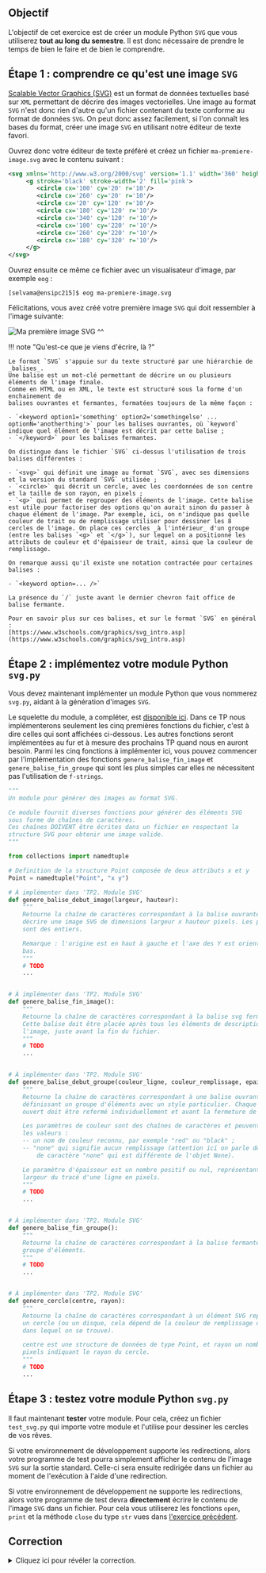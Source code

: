 ## Objectif

L'objectif de cet exercice est de créer un module Python `SVG` que vous utiliserez **tout au long du semestre**.
Il est donc nécessaire de prendre le temps de bien le faire et de bien le comprendre.

## Étape 1 : comprendre ce qu'est une image `SVG`

[Scalable Vector Graphics (SVG)](https://fr.wikipedia.org/wiki/Scalable_Vector_Graphics) est un format de données textuelles basé sur `XML` permettant de décrire des images vectorielles.
Une image au format `SVG` n'est donc rien d'autre qu'un fichier contenant du texte conforme au format de données `SVG`.
On peut donc assez facilement, si l'on connaît les bases du format,  créer une image `SVG` en utilisant notre éditeur de texte favori.

Ouvrez donc votre éditeur de texte préféré et créez un fichier `ma-premiere-image.svg` avec le contenu suivant :

```svg
<svg xmlns='http://www.w3.org/2000/svg' version='1.1' width='360' height='340'>
     <g stroke='black' stroke-width='2' fill='pink'>
        <circle cx='100' cy='20' r='10'/>
        <circle cx='260' cy='20' r='10'/>
        <circle cx='20' cy='120' r='10'/>
        <circle cx='180' cy='120' r='10'/>
        <circle cx='340' cy='120' r='10'/>
        <circle cx='100' cy='220' r='10'/>
        <circle cx='260' cy='220' r='10'/>
        <circle cx='180' cy='320' r='10'/>
     </g>
</svg>
```

Ouvrez ensuite ce même ce fichier avec un visualisateur d'image, par exemple `eog` :

```console
[selvama@ensipc215]$ eog ma-premiere-image.svg
```

Félicitations, vous avez créé votre première image `SVG` qui doit ressembler à l'image suivante:

![Ma première image `SVG` ^^](./ma-premiere-image.svg "")

!!! note "Qu'est-ce que je viens d'écrire, là ?"

    Le format `SVG` s'appuie sur du texte structuré par une hiérarchie de _balises_.
    Une balise est un mot-clé permettant de décrire un ou plusieurs éléments de l'image finale.
    Comme en HTML ou en XML, le texte est structuré sous la forme d'un enchainement de
    balises ouvrantes et fermantes, formatées toujours de la même façon :

    - `<keyword option1='something' option2='somethingelse' ... optionN='anotherthing'>` pour les balises ouvrantes, où `keyword` indique quel élément de l'image est décrit par cette balise ;
    - `</keyword>` pour les balises fermantes.

    On distingue dans le fichier `SVG` ci-dessus l'utilisation de trois balises différentes :

    - `<svg>` qui définit une image au format `SVG`, avec ses dimensions et la version du standard `SVG` utilisée ;
    - `<circle>` qui décrit un cercle, avec les coordonnées de son centre et la taille de son rayon, en pixels ;
    - `<g>` qui permet de regrouper des éléments de l'image. Cette balise est utile pour factoriser des options qu'on aurait sinon du passer à chaque élément de l'image. Par exemple, ici, on n'indique pas quelle couleur de trait ou de remplissage utiliser pour dessiner les 8 cercles de l'image. On place ces cercles _à l'intérieur_ d'un groupe (entre les balises `<g>` et `</g>`), sur lequel on a positionné les attributs de couleur et d'épaisseur de trait, ainsi que la couleur de remplissage.

    On remarque aussi qu'il existe une notation contractée pour certaines balises :

    - `<keyword option=... />`

    La présence du `/` juste avant le dernier chevron fait office de balise fermante.

    Pour en savoir plus sur ces balises, et sur le format `SVG` en général :
    [https://www.w3schools.com/graphics/svg_intro.asp](https://www.w3schools.com/graphics/svg_intro.asp)

## Étape 2 : implémentez votre module Python `svg.py`

Vous devez maintenant implémenter un module Python que vous nommerez `svg.py`, aidant à la génération d'images `SVG`.

Le squelette du module, a compléter, est [disponible ici](svg.py).
Dans ce TP nous implémenterons seulement les cinq premières fonctions du fichier, c'est à dire celles qui sont affichées ci-dessous.
Les autres fonctions seront implémentées au fur et à mesure des prochains TP quand nous en auront besoin.
Parmi les cinq fonctions à implémenter ici, vous pouvez commencer par l'implémentation des fonctions `genere_balise_fin_image` et `genere_balise_fin_groupe` qui sont les plus simples car elles ne nécessitent pas l'utilisation de `f-strings`.

```python
"""
Un module pour générer des images au format SVG.

Ce module fournit diverses fonctions pour générer des éléments SVG
sous forme de chaînes de caractères.
Ces chaînes DOIVENT être écrites dans un fichier en respectant la
structure SVG pour obtenir une image valide.
"""

from collections import namedtuple

# Definition de la structure Point composée de deux attributs x et y
Point = namedtuple("Point", "x y")

# À implémenter dans 'TP2. Module SVG'
def genere_balise_debut_image(largeur, hauteur):
    """
    Retourne la chaîne de caractères correspondant à la balise ouvrante pour
    décrire une image SVG de dimensions largeur x hauteur pixels. Les paramètres
    sont des entiers.

    Remarque : l'origine est en haut à gauche et l'axe des Y est orienté vers le
    bas.
    """
    # TODO
    ...


# À implémenter dans 'TP2. Module SVG'
def genere_balise_fin_image():
    """
    Retourne la chaîne de caractères correspondant à la balise svg fermante.
    Cette balise doit être placée après tous les éléments de description de
    l'image, juste avant la fin du fichier.
    """
    # TODO
    ...


# À implémenter dans 'TP2. Module SVG'
def genere_balise_debut_groupe(couleur_ligne, couleur_remplissage, epaisseur_ligne):
    """
    Retourne la chaîne de caractères correspondant à une balise ouvrante
    définissant un groupe d'éléments avec un style particulier. Chaque groupe
    ouvert doit être refermé individuellement et avant la fermeture de l'image.

    Les paramètres de couleur sont des chaînes de caractères et peuvent avoir
    les valeurs :
    -- un nom de couleur reconnu, par exemple "red" ou "black" ;
    -- "none" qui signifie aucun remplissage (attention ici on parle de la chaîne
        de caractère "none" qui est différente de l'objet None).

    Le paramètre d'épaisseur est un nombre positif ou nul, représentant la
    largeur du tracé d'une ligne en pixels.
    """
    # TODO
    ...


# À implémenter dans 'TP2. Module SVG'
def genere_balise_fin_groupe():
    """
    Retourne la chaîne de caractères correspondant à la balise fermante pour un
    groupe d'éléments.
    """
    # TODO
    ...


# À implémenter dans 'TP2. Module SVG'
def genere_cercle(centre, rayon):
    """
    Retourne la chaîne de caractères correspondant à un élément SVG représentant
    un cercle (ou un disque, cela dépend de la couleur de remplissage du groupe
    dans lequel on se trouve).

    centre est une structure de données de type Point, et rayon un nombre de
    pixels indiquant le rayon du cercle.
    """
    # TODO
    ...
```

## Étape 3 : testez votre module Python `svg.py`

Il faut maintenant **tester** votre module.
Pour cela, créez un fichier `test_svg.py` qui importe votre module et l'utilise pour dessiner les cercles de vos rêves.

Si votre environnement de développement supporte les redirections, alors votre programme de test pourra simplement afficher le contenu de l'image `SVG` sur la sortie standard.
Celle-ci sera ensuite redirigée dans un fichier au moment de l'exécution à l'aide d'une redirection.

Si votre environnement de développement ne supporte les redirections, alors votre programme de test devra **directement** écrire le contenu de l'image `SVG` dans un fichier.
Pour cela vous utiliserez les fonctions `open`, `print` et la méthode `close` du type `str` vues dans [l'exercice précédent](../01-ecriture-fichier/README.md).

## Correction
<details markdown="1">
<summary>Cliquez ici pour révéler la correction.</summary>
Voici le code de correction du module `svg.py` :

```python
"""
Un module pour générer des images au format SVG.

Ce module fournit diverses fonctions pour générer des éléments SVG
sous forme de chaînes de caractères.
Ces chaînes DOIVENT être écrites dans un fichier en respectant la
structure SVG pour obtenir une image valide.
"""

from collections import namedtuple

# Definition de la structure Point composée de deux attributs x et y
Point = namedtuple("Point", "x y")

# À implémenter dans 'TP2. Module SVG'
def genere_balise_debut_image(largeur, hauteur):
    """
    Retourne la chaîne de caractères correspondant à la balise ouvrante pour
    décrire une image SVG de dimensions largeur x hauteur pixels. Les paramètres
    sont des entiers.

    Remarque : l'origine est en haut à gauche et l'axe des Y est orienté vers le
    bas.
    """
    # Les parenthèses sont utilisées ici uniquement pour permettre
    # de "couper" la f-string en deux ligne afin de ne pas avoir
    # une ligne trop longue. Il existe d'autres moyen de faire,
    # mais l'utilisation de parenthèses est celui recommandé par
    # le guide de style officiel python.
    #
    # On notera également que la chaîne de caractère renvoyée
    # contient des guillemets doubles. Pour que celles-ci ne
    # soient pas considérées comme la fin de la f-string, on
    # utilise des guillemets simples pour délimiter cette
    # dernière.
    return (
        f'<svg xmlns="http://www.w3.org/2000/svg" version="1.1" '
        f'width="{largeur}" height="{hauteur}">'
    )


# À implémenter dans 'TP2. Module SVG'
def genere_balise_fin_image():
    """
    Retourne la chaîne de caractères correspondant à la balise svg fermante.
    Cette balise doit être placée après tous les éléments de description de
    l'image, juste avant la fin du fichier.
    """
    return "</svg>"


# À implémenter dans 'TP2. Module SVG'
def genere_balise_debut_groupe(couleur_ligne, couleur_remplissage, epaisseur_ligne):
    """
    Retourne la chaîne de caractères correspondant à une balise ouvrante
    définissant un groupe d'éléments avec un style particulier. Chaque groupe
    ouvert doit être refermé individuellement et avant la fermeture de l'image.

    Les paramètres de couleur sont des chaînes de caractères et peuvent avoir
    les valeurs :
    -- un nom de couleur reconnu, par exemple "red" ou "black" ;
    -- "none" qui signifie aucun remplissage (attention ici on parle de la chaîne
        de caractère "none" qui est différente de l'objet None).

    Le paramètre d'épaisseur est un nombre positif ou nul, représentant la
    largeur du tracé d'une ligne en pixels.
    """
    return (
        f'<g stroke="{couleur_ligne}" fill="{couleur_remplissage}" '
        f'stroke-width="{epaisseur_ligne}">'
    )


# À implémenter dans 'TP2. Module SVG'
def genere_balise_fin_groupe():
    """
    Retourne la chaîne de caractères correspondant à la balise fermante pour un
    groupe d'éléments.
    """
    return "</g>"


# À implémenter dans 'TP2. Module SVG'
def genere_cercle(centre, rayon):
    """
    Retourne la chaîne de caractères correspondant à un élément SVG représentant
    un cercle (ou un disque, cela dépend de la couleur de remplissage du groupe
    dans lequel on se trouve).

    centre est une structure de données de type Point, et rayon un nombre de
    pixels indiquant le rayon du cercle.
    """
    return f'<circle cx="{centre.x}" cy="{centre.y}" r="{rayon}" />'
```

Voici un exemple d'utilisation du module `svg.py` :

```python
#!/usr/bin/env python3
"""Un programme pour tester notre module svg"""

# On importe le module sys pour accéder à la sortie standard
import sys

# On importe tout le contenu du module svg
import svg

def teste_module_svg():
    """Fonction de test du module svg."""
    # Création de trois points
    c1 = svg.Point(10, 10)
    c2 = svg.Point(100, 100)
    c3 = svg.Point(180, 50)

    # On utilise un booléen pour choisir entre print
    # sur la sortie standard ou dans un fichier.
    # Il suffit donc de changer cette variable pour
    # contrôler la sortie du programme de test.
    SORTIE_STANDARD = True

    # On choisit où est-ce que l'on va faire nos prints
    if SORTIE_STANDARD:
        out = sys.stdout
    else:
        out = open("mon_image.svg", "w")

    # Print d'une image SVG avec 3 cercles sur la sortie standard ou dans
    # un fichier.
    # Pour pouvoir visualiser l'image il faudra donc utiliser une redirection
    # si l'on utilise la sortie standard :
    #   ./test_svg.py > mes-cercles.svg
    # Une fois l'image SVG enregistrée dans un fichier texte, on peut la
    # visualiser à l'aide de n'importe quel programme supportant ce format
    # d'image :
    #   eog mon-triangle.svg
    #   firefox mon-triangle.svg
    #   double-clic sur le fichier dans un explorateur de fichiers
    print(svg.genere_balise_debut_image(200, 200), file=out)
    print(svg.genere_balise_debut_groupe("black", "red", 5), file=out)
    print(svg.genere_cercle(c1, 30), file=out)
    print(svg.genere_balise_fin_groupe(), file=out)
    print(svg.genere_balise_debut_groupe("red", "black", 5), file=out)
    print(svg.genere_cercle(c2, 60), file=out)
    print(svg.genere_cercle(c3, 10), file=out)
    print(svg.genere_balise_fin_groupe(), file=out)
    print(svg.genere_balise_fin_image(), file=out)

    # On ferme le fichier si il a été créé
    if not SORTIE_STANDARD:
        out.close()

teste_module_svg()
```

En supplément de la correction textuelle ci-dessus, une correction plus détaillée en vidéo est disponible :

<iframe src="https://videos.univ-grenoble-alpes.fr/video/12513-ensimag-bpi-correction-de-lexercice-module-svg/?is_iframe=true" width="640" height="360" style="padding: 0; margin: 0; border:0" allowfullscreen ></iframe>

</details>

